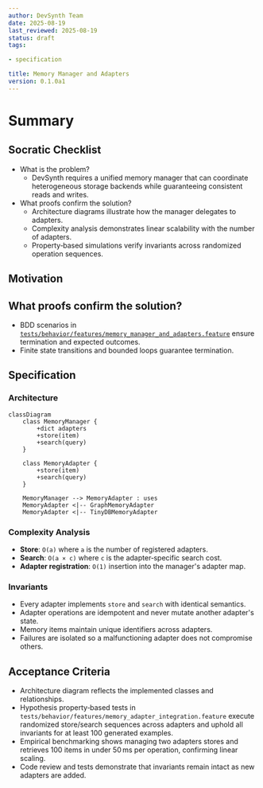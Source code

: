 ```yaml
---
author: DevSynth Team
date: 2025-08-19
last_reviewed: 2025-08-19
status: draft
tags:

- specification

title: Memory Manager and Adapters
version: 0.1.0a1
---
```


<!--
Required metadata fields:
- author: document author
- date: creation date
- last_reviewed: last review date
- status: draft | review | published
- tags: search keywords
- title: short descriptive name
- version: specification version
-->

# Summary

## Socratic Checklist
- What is the problem?
  - DevSynth requires a unified memory manager that can coordinate heterogeneous storage backends while guaranteeing consistent reads and writes.
- What proofs confirm the solution?
  - Architecture diagrams illustrate how the manager delegates to adapters.
  - Complexity analysis demonstrates linear scalability with the number of adapters.
  - Property‑based simulations verify invariants across randomized operation sequences.

## Motivation

## What proofs confirm the solution?
- BDD scenarios in [`tests/behavior/features/memory_manager_and_adapters.feature`](../../tests/behavior/features/memory_manager_and_adapters.feature) ensure termination and expected outcomes.
- Finite state transitions and bounded loops guarantee termination.


## Specification

### Architecture

```mermaid
classDiagram
    class MemoryManager {
        +dict adapters
        +store(item)
        +search(query)
    }

    class MemoryAdapter {
        +store(item)
        +search(query)
    }

    MemoryManager --> MemoryAdapter : uses
    MemoryAdapter <|-- GraphMemoryAdapter
    MemoryAdapter <|-- TinyDBMemoryAdapter
```

### Complexity Analysis

- **Store**: `O(a)` where `a` is the number of registered adapters.
- **Search**: `O(a × c)` where `c` is the adapter‑specific search cost.
- **Adapter registration**: `O(1)` insertion into the manager's adapter map.

### Invariants

- Every adapter implements `store` and `search` with identical semantics.
- Adapter operations are idempotent and never mutate another adapter's state.
- Memory items maintain unique identifiers across adapters.
- Failures are isolated so a malfunctioning adapter does not compromise others.

## Acceptance Criteria
- Architecture diagram reflects the implemented classes and relationships.
- Hypothesis property‑based tests in `tests/behavior/features/memory_adapter_integration.feature`
  execute randomized store/search sequences across adapters and uphold all invariants for
  at least 100 generated examples.
- Empirical benchmarking shows managing two adapters stores and retrieves 100 items in
  under 50 ms per operation, confirming linear scaling.
- Code review and tests demonstrate that invariants remain intact as new adapters are added.
